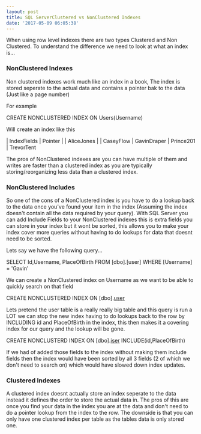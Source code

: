 ```yaml
---
layout: post
title: SQL ServerClustered vs NonClustered Indexes
date: '2017-05-09 06:05:38'
---
```

When using row level indexes there are two types Clustered and Non Clustered. To understand the difference we need to look at what an index is...

### NonClustered Indexes ###
Non clustered indexes work much like an index in a book, The index is stored seperate to the actual data and contains a pointer bak to the data (Just like a page number)

For example 

CREATE NONCLUSTERED INDEX ON Users(Username)

Will create an index like this

| IndexFields | Pointer |
| AliceJones | 
| CaseyFlow
| GavinDraper
| Prince201
| TrevorTent

The pros of NonClustered indexes are you can have multiple of them and writes are faster than a clustered index as you are typically storing/reorganizing less data than a clustered index.

### NonClustered Includes ###
So one of the cons of a NonClustered index is you have to do a lookup back to the data once you've found your item in the index (Assuming the index doesn't contain all the data required by your query). With SQL Server you can add Include Fields to your NonClustered indexes this is extra fields you can store in your index but it wont be sorted, this allows you to make your index cover more queries without having to do lookups for data that doesnt need to be sorted.

Lets say we have the following query...

SELECT Id,Username, PlaceOfBirth FROM [dbo].[user] WHERE [Username] = 'Gavin'

We can create a NonClustered index on Username as we want to be able to quickly search on that field

CREATE NONCLUSTERED INDEX ON [dbo].[user](UserName)

Lets pretend the user table is a really really big table and this query is run a LOT we can stop the new index having to do lookups back to the row by INCLUDING id and PlaceOfBirth in the index, this then makes it a covering index for our query and the lookup will be gone.

CREATE NONCLUSTERD INDEX ON [dbo].[iser](Username) INCLUDE(id,PlaceOfBirth)

If we had of added those fields to the index without making them include fields then the index would have been sorted by all 3 fields (2 of which we don't need to search on) which would have slowed down index updates.


### Clustered Indexes ###

A clustered index doesnt actually store an index seperate to the data instead it defines the order to store the actual data in. The pros of this are once you find your data in the index you are at the data and don't need to do a pointer lookup from the index to the row. The downside is that you can only have one clustered index per table as the tables data is only stored one.

